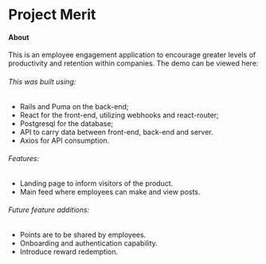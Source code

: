 # Project Merit

#### About 

This is an employee engagement application to encourage greater levels of productivity and retention within companies. 
The demo can be viewed here: <Link>

###### This was built using:

* Rails and Puma on the back-end;
* React for the front-end, utilizing webhooks and react-router;
* Postgresql for the database;
* API to carry data between front-end, back-end and server.
* Axios for API consumption.

###### Features:

* Landing page to inform visitors of the product.
* Main feed where employees can make and view posts. 

###### Future feature additions:

* Points are to be shared by employees.
* Onboarding and authentication capability.
* Introduce reward redemption.
